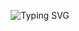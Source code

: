 <p align="center"><img src="https://readme-typing-svg.demolab.com?font=Righteous&pause=1000&color=F70000&center=true&vCenter=true&width=435&lines=I+can+hear+violins%2C+violins;Give+me+all+of+that+Ultraviolence.+" alt="Typing SVG"</p>

